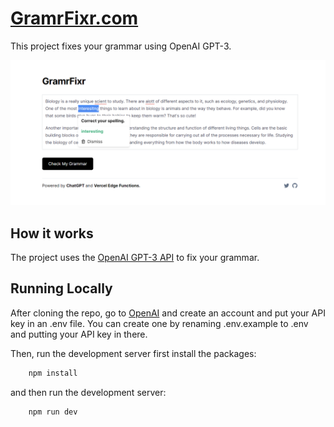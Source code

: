 # [GramrFixr.com](http://gramrfixr.com)

This project fixes your grammar using OpenAI GPT-3. 

[![GramrFixr](./public/gramrfixr_screenshot.png)](https://www.gramrfixr.com/)

## How it works 

The project uses the [OpenAI GPT-3 API](https://openai.com/blog/openai-api/) to fix your grammar.

## Running Locally 

After cloning the repo, go to [OpenAI](https://beta.openai.com/) and create an account and put your API key in an .env file. You can create one by renaming .env.example to .env and putting your API key in there. 

Then, run the development server first install the packages:

```bash
    npm install 
``` 

and then run the development server:

```bash
    npm run dev
```

